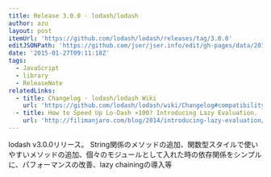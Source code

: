```yaml
---
title: Release 3.0.0 · lodash/lodash
author: azu
layout: post
itemUrl: 'https://github.com/lodash/lodash/releases/tag/3.0.0'
editJSONPath: 'https://github.com/jser/jser.info/edit/gh-pages/data/2015/01/index.json'
date: '2015-01-27T09:11:18Z'
tags:
  - JavaScript
  - library
  - ReleaseNote
relatedLinks:
  - title: Changelog · lodash/lodash Wiki
    url: 'https://github.com/lodash/lodash/wiki/Changelog#compatibility-warnings'
  - title: How to Speed Up Lo-Dash ×100? Introducing Lazy Evaluation. | Filip Zawada
    url: 'http://filimanjaro.com/blog/2014/introducing-lazy-evaluation/'
---
```

lodash v3.0.0リリース。
String関係のメソッドの追加、関数型スタイルで使いやすいメソッドの追加、個々のモジュールとして入れた時の依存関係をシンプルに、パフォーマンスの改善、lazy chainingの導入等
